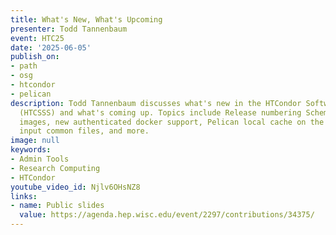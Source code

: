 ```yaml
---
title: What's New, What's Upcoming
presenter: Todd Tannenbaum
event: HTC25
date: '2025-06-05'
publish_on:
- path
- osg
- htcondor
- pelican
description: Todd Tannenbaum discusses what's new in the HTCondor Software Suites
  (HTCSSS) and what's coming up. Topics include Release numbering Scheme, using container
  images, new authenticated docker support, Pelican local cache on the EP, sharing
  input common files, and more.
image: null
keywords:
- Admin Tools
- Research Computing
- HTCondor
youtube_video_id: Njlv6OHsNZ8
links:
- name: Public slides
  value: https://agenda.hep.wisc.edu/event/2297/contributions/34375/
---
```

